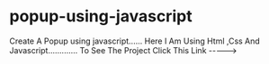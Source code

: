 # popup-using-javascript
 Create A Popup using javascript......
 Here I Am Using Html ,Css And Javascript.............
 To See The Project Click This Link ----->
